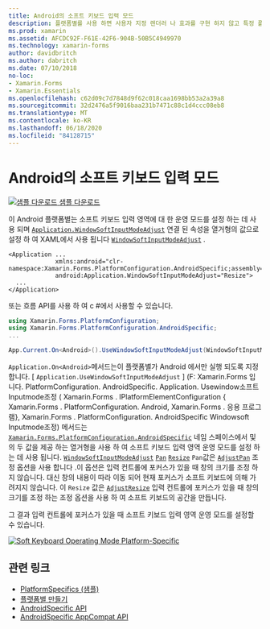 ```yaml
---
title: Android의 소프트 키보드 입력 모드
description: 플랫폼별를 사용 하면 사용자 지정 렌더러 나 효과를 구현 하지 않고 특정 플랫폼 에서만 사용할 수 있는 기능을 사용할 수 있습니다. 이 문서에서는 소프트 키보드 입력 영역에 대 한 운영 모드를 설정 하는 Android 플랫폼별를 사용 하는 방법을 설명 합니다.
ms.prod: xamarin
ms.assetid: AFCDC92F-F61E-42F6-904B-50B5C4949970
ms.technology: xamarin-forms
author: davidbritch
ms.author: dabritch
ms.date: 07/10/2018
no-loc:
- Xamarin.Forms
- Xamarin.Essentials
ms.openlocfilehash: c62d09c7d7848d9f62c018caa1698bb53a2a39a8
ms.sourcegitcommit: 32d2476a5f9016baa231b7471c88c1d4ccc08eb8
ms.translationtype: MT
ms.contentlocale: ko-KR
ms.lasthandoff: 06/18/2020
ms.locfileid: "84128715"
---
```

# <a name="soft-keyboard-input-mode-on-android"></a>Android의 소프트 키보드 입력 모드

[![샘플 다운로드](~/media/shared/download.png) 샘플 다운로드](https://docs.microsoft.com/samples/xamarin/xamarin-forms-samples/userinterface-platformspecifics)

이 Android 플랫폼별는 소프트 키보드 입력 영역에 대 한 운영 모드를 설정 하는 데 사용 되며 [`Application.WindowSoftInputModeAdjust`](xref:Xamarin.Forms.PlatformConfiguration.AndroidSpecific.Application.WindowSoftInputModeAdjustProperty) 연결 된 속성을 열거형의 값으로 설정 하 여 XAML에서 사용 됩니다 [`WindowSoftInputModeAdjust`](xref:Xamarin.Forms.PlatformConfiguration.AndroidSpecific.WindowSoftInputModeAdjust) .

```xaml
<Application ...
             xmlns:android="clr-namespace:Xamarin.Forms.PlatformConfiguration.AndroidSpecific;assembly=Xamarin.Forms.Core"
             android:Application.WindowSoftInputModeAdjust="Resize">
  ...
</Application>
```

또는 흐름 API를 사용 하 여 c #에서 사용할 수 있습니다.

```csharp
using Xamarin.Forms.PlatformConfiguration;
using Xamarin.Forms.PlatformConfiguration.AndroidSpecific;
...

App.Current.On<Android>().UseWindowSoftInputModeAdjust(WindowSoftInputModeAdjust.Resize);
```

`Application.On<Android>`메서드는이 플랫폼별가 Android 에서만 실행 되도록 지정 합니다. [ `Application.UseWindowSoftInputModeAdjust` ] (F: Xamarin.Forms 입니다. PlatformConfiguration. AndroidSpecific. Application. Usewindow소프트 Inputmode조정 ( Xamarin.Forms . IPlatformElementConfiguration { Xamarin.Forms . PlatformConfiguration. Android, Xamarin.Forms . 응용 프로그램}, Xamarin.Forms . PlatformConfiguration. AndroidSpecific Windowsoft Inputmode조정) 메서드는 [`Xamarin.Forms.PlatformConfiguration.AndroidSpecific`](xref:Xamarin.Forms.PlatformConfiguration.AndroidSpecific) 네임 스페이스에서 및의 두 값을 제공 하는 열거형을 사용 하 여 소프트 키보드 입력 영역 운영 모드를 설정 하는 데 사용 됩니다. [`WindowSoftInputModeAdjust`](xref:Xamarin.Forms.PlatformConfiguration.AndroidSpecific.WindowSoftInputModeAdjust) [`Pan`](xref:Xamarin.Forms.PlatformConfiguration.AndroidSpecific.WindowSoftInputModeAdjust.Pan) [`Resize`](xref:Xamarin.Forms.PlatformConfiguration.AndroidSpecific.WindowSoftInputModeAdjust.Resize) `Pan`값은 [`AdjustPan`](xref:Android.Views.SoftInput.AdjustPan) 조정 옵션을 사용 합니다 .이 옵션은 입력 컨트롤에 포커스가 있을 때 창의 크기를 조정 하지 않습니다. 대신 창의 내용이 따라 이동 되어 현재 포커스가 소프트 키보드에 의해 가려지지 않습니다. 이 `Resize` 값은 [`AdjustResize`](xref:Android.Views.SoftInput.AdjustResize) 입력 컨트롤에 포커스가 있을 때 창의 크기를 조정 하는 조정 옵션을 사용 하 여 소프트 키보드의 공간을 만듭니다.

그 결과 입력 컨트롤에 포커스가 있을 때 소프트 키보드 입력 영역 운영 모드를 설정할 수 있습니다.

[![](soft-keyboard-input-mode-images/pan-resize.png "Soft Keyboard Operating Mode Platform-Specific")](soft-keyboard-input-mode-images/pan-resize-large.png#lightbox "Soft Keyboard Operating Mode Platform-Specific")

## <a name="related-links"></a>관련 링크

- [PlatformSpecifics (샘플)](https://docs.microsoft.com/samples/xamarin/xamarin-forms-samples/userinterface-platformspecifics)
- [플랫폼별 만들기](~/xamarin-forms/platform/platform-specifics/index.md#creating-platform-specifics)
- [AndroidSpecific API](xref:Xamarin.Forms.PlatformConfiguration.AndroidSpecific)
- [AndroidSpecific AppCompat API](xref:Xamarin.Forms.PlatformConfiguration.AndroidSpecific.AppCompat)
